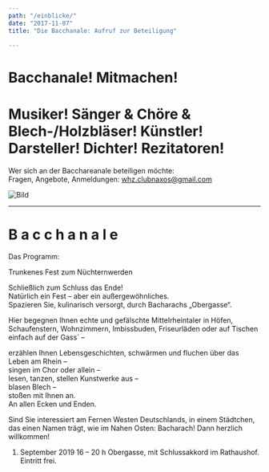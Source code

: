 ```yaml
---
path: "/einblicke/"
date: "2017-11-07"
title: "Die Bacchanale: Aufruf zur Beteiligung"

---
```

# Bacchanale! Mitmachen!
# Musiker! Sänger & Chöre & Blech-/Holzbläser! Künstler! Darsteller! Dichter! Rezitatoren!

Wer sich an der Bacchareanale beteiligen möchte:    
Fragen, Angebote, Anmeldungen:  whz.clubnaxos@gmail.com     


![Bild](barb2.jpg)
<hr />


# B a c c h a n a l e     
Das Programm:    

Trunkenes Fest zum Nüchternwerden    

Schließlich zum Schluss das Ende!   
Natürlich ein Fest – aber ein außergewöhnliches.    
Spazieren Sie, kulinarisch versorgt, durch Bacharachs „Obergasse“.    

Hier begegnen Ihnen echte und gefälschte Mittelrheintaler in Höfen, Schaufenstern, Wohnzimmern, Imbissbuden, Friseurläden oder auf Tischen einfach auf der Gass´ –   

erzählen Ihnen Lebensgeschichten, schwärmen und fluchen über das Leben am Rhein –   
singen im Chor oder allein –   
lesen, tanzen, stellen Kunstwerke aus –   
blasen Blech –   
stoßen mit Ihnen an.   
An allen Ecken und Enden.    

Sind Sie interessiert am Fernen Westen Deutschlands, in einem Städtchen, das einen Namen trägt, wie im Nahen Osten: Bacharach!
Dann herzlich willkommen!    
1. September 2019    16 – 20 h Obergasse, mit Schlussakkord im Rathaushof.    
Eintritt frei.






